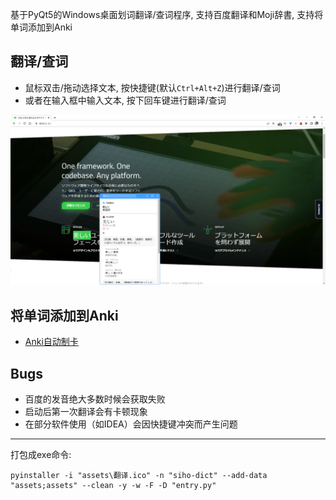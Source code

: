 基于PyQt5的Windows桌面划词翻译/查词程序, 支持百度翻译和Moji辞書, 支持将单词添加到Anki

## 翻译/查词

- 鼠标双击/拖动选择文本, 按快捷键(默认`Ctrl+Alt+Z`)进行翻译/查词
- 或者在输入框中输入文本, 按下回车键进行翻译/查词

![img.png](img.png)

## 将单词添加到Anki
- [Anki自动制卡](https://github.com/shi-hou/siho-dict/wiki/Anki%E8%87%AA%E5%8A%A8%E5%88%B6%E5%8D%A1)

## Bugs

- 百度的发音绝大多数时候会获取失败
- 启动后第一次翻译会有卡顿现象
- 在部分软件使用（如IDEA）会因快捷键冲突而产生问题

---

打包成exe命令:

```
pyinstaller -i "assets\翻译.ico" -n "siho-dict" --add-data "assets;assets" --clean -y -w -F -D "entry.py"
```